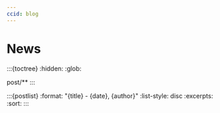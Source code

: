 ```yaml
---
ccid: blog
---
```


# News
:::{toctree}
:hidden:
:glob:

post/**
:::


:::{postlist}
:format: "{title} - {date}, {author}"
:list-style: disc
:excerpts:
:sort:
:::
